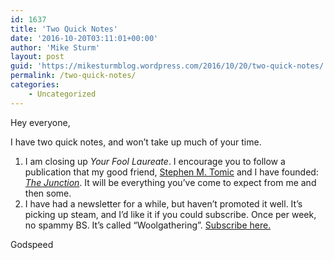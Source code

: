 ```yaml
---
id: 1637
title: 'Two Quick Notes'
date: '2016-10-20T03:11:01+00:00'
author: 'Mike Sturm'
layout: post
guid: 'https://mikesturmblog.wordpress.com/2016/10/20/two-quick-notes/'
permalink: /two-quick-notes/
categories:
    - Uncategorized
---
```


Hey everyone,

I have two quick notes, and won’t take up much of your time.

1. I am closing up *Your Fool Laureate*. I encourage you to follow a publication that my good friend, [Stephen M. Tomic](https://medium.com/u/b9d5f10bb3f3) and I have founded: [*The Junction*](https://medium.com/the-junction). It will be everything you’ve come to expect from me and then some.
2. I have had a newsletter for a while, but haven’t promoted it well. It’s picking up steam, and I’d like it if you could subscribe. Once per week, no spammy BS. It’s called “Woolgathering”. [Subscribe here.](http://tinyletter.com/mike_sturm)

Godspeed